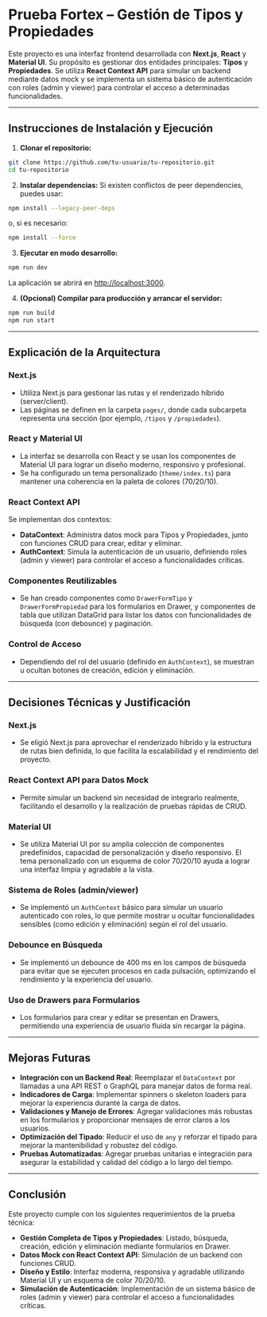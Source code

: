 
# Prueba Fortex – Gestión de Tipos y Propiedades

Este proyecto es una interfaz frontend desarrollada con **Next.js**, **React** y **Material UI**. Su propósito es gestionar dos entidades principales: **Tipos** y **Propiedades**. Se utiliza **React Context API** para simular un backend mediante datos mock y se implementa un sistema básico de autenticación con roles (admin y viewer) para controlar el acceso a determinadas funcionalidades.

---

## Instrucciones de Instalación y Ejecución

1. **Clonar el repositorio:**

```bash
git clone https://github.com/tu-usuario/tu-repositorio.git
cd tu-repositorio
```

2. **Instalar dependencias:** Si existen conflictos de peer dependencies, puedes usar:

```bash
npm install --legacy-peer-deps
```

o, si es necesario:

```bash
npm install --force
```

3. **Ejecutar en modo desarrollo:**

```bash
npm run dev
```

La aplicación se abrirá en [http://localhost:3000](http://localhost:3000).

4. **(Opcional) Compilar para producción y arrancar el servidor:**

```bash
npm run build
npm run start
```

---

## Explicación de la Arquitectura

### Next.js

- Utiliza Next.js para gestionar las rutas y el renderizado híbrido (server/client).
- Las páginas se definen en la carpeta `pages/`, donde cada subcarpeta representa una sección (por ejemplo, `/tipos` y `/propiedades`).

### React y Material UI

- La interfaz se desarrolla con React y se usan los componentes de Material UI para lograr un diseño moderno, responsivo y profesional.
- Se ha configurado un tema personalizado (`theme/index.ts`) para mantener una coherencia en la paleta de colores (70/20/10).

### React Context API

Se implementan dos contextos:

- **DataContext**: Administra datos mock para Tipos y Propiedades, junto con funciones CRUD para crear, editar y eliminar.
- **AuthContext**: Simula la autenticación de un usuario, definiendo roles (admin y viewer) para controlar el acceso a funcionalidades críticas.

### Componentes Reutilizables

- Se han creado componentes como `DrawerFormTipo` y `DrawerFormPropiedad` para los formularios en Drawer, y componentes de tabla que utilizan DataGrid para listar los datos con funcionalidades de búsqueda (con debounce) y paginación.

### Control de Acceso

- Dependiendo del rol del usuario (definido en `AuthContext`), se muestran u ocultan botones de creación, edición y eliminación.

---

## Decisiones Técnicas y Justificación

### Next.js

- Se eligió Next.js para aprovechar el renderizado híbrido y la estructura de rutas bien definida, lo que facilita la escalabilidad y el rendimiento del proyecto.

### React Context API para Datos Mock

- Permite simular un backend sin necesidad de integrarlo realmente, facilitando el desarrollo y la realización de pruebas rápidas de CRUD.

### Material UI

- Se utiliza Material UI por su amplia colección de componentes predefinidos, capacidad de personalización y diseño responsivo. El tema personalizado con un esquema de color 70/20/10 ayuda a lograr una interfaz limpia y agradable a la vista.

### Sistema de Roles (admin/viewer)

- Se implementó un `AuthContext` básico para simular un usuario autenticado con roles, lo que permite mostrar u ocultar funcionalidades sensibles (como edición y eliminación) según el rol del usuario.

### Debounce en Búsqueda

- Se implementó un debounce de 400 ms en los campos de búsqueda para evitar que se ejecuten procesos en cada pulsación, optimizando el rendimiento y la experiencia del usuario.

### Uso de Drawers para Formularios

- Los formularios para crear y editar se presentan en Drawers, permitiendo una experiencia de usuario fluida sin recargar la página.

---

## Mejoras Futuras

- **Integración con un Backend Real**: Reemplazar el `DataContext` por llamadas a una API REST o GraphQL para manejar datos de forma real.
- **Indicadores de Carga**: Implementar spinners o skeleton loaders para mejorar la experiencia durante la carga de datos.
- **Validaciones y Manejo de Errores**: Agregar validaciones más robustas en los formularios y proporcionar mensajes de error claros a los usuarios.
- **Optimización del Tipado**: Reducir el uso de `any` y reforzar el tipado para mejorar la mantenibilidad y robustez del código.
- **Pruebas Automatizadas**: Agregar pruebas unitarias e integración para asegurar la estabilidad y calidad del código a lo largo del tiempo.

---

## Conclusión

Este proyecto cumple con los siguientes requerimientos de la prueba técnica:

- **Gestión Completa de Tipos y Propiedades**: Listado, búsqueda, creación, edición y eliminación mediante formularios en Drawer.
- **Datos Mock con React Context API**: Simulación de un backend con funciones CRUD.
- **Diseño y Estilo**: Interfaz moderna, responsiva y agradable utilizando Material UI y un esquema de color 70/20/10.
- **Simulación de Autenticación**: Implementación de un sistema básico de roles (admin y viewer) para controlar el acceso a funcionalidades críticas.
